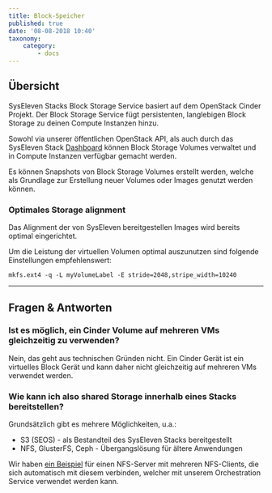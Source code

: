 ```yaml
---
title: Block-Speicher
published: true
date: '08-08-2018 10:40'
taxonomy:
    category:
        - docs
---
```


## Übersicht

SysEleven Stacks Block Storage Service basiert auf dem OpenStack Cinder Projekt.
Der Block Storage Service fügt persistenten, langlebigen Block Storage zu deinen Compute Instanzen hinzu.

Sowohl via unserer öffentlichen OpenStack API, als auch durch das SysEleven Stack [Dashboard](https://dashboard.cloud.syseleven.net) können Block Storage Volumes verwaltet und in Compute Instanzen verfügbar gemacht werden.

Es können Snapshots von Block Storage Volumes erstellt werden, welche als Grundlage zur Erstellung neuer Volumes oder Images genutzt werden können.

### Optimales Storage alignment

Das Alignment der von SysEleven bereitgestellen Images wird bereits optimal eingerichtet.

Um die Leistung der virtuellen Volumen optimal auszunutzen sind folgende Einstellungen empfehlenswert:

```shell
mkfs.ext4 -q -L myVolumeLabel -E stride=2048,stripe_width=10240
```

---

## Fragen & Antworten

### Ist es möglich, ein Cinder Volume auf mehreren VMs gleichzeitig zu verwenden?

Nein, das geht aus technischen Gründen nicht. Ein Cinder Gerät ist ein virtuelles Block Gerät und kann daher nicht gleichzeitig auf mehreren VMs verwendet werden.

### Wie kann ich also shared Storage innerhalb eines Stacks bereitstellen?

Grundsätzlich gibt es mehrere Möglichkeiten, u.a.:

* S3 (SEOS) - als Bestandteil des SysEleven Stacks bereitgestellt
* NFS, GlusterFS, Ceph - Übergangslösung für ältere Anwendungen

Wir haben [ein Beispiel](https://github.com/syseleven/heat-examples/tree/master/shared-volume) für einen NFS-Server mit mehreren NFS-Clients, die sich automatisch mit diesem verbinden, welcher mit unserem Orchestration Service verwendet werden kann.
